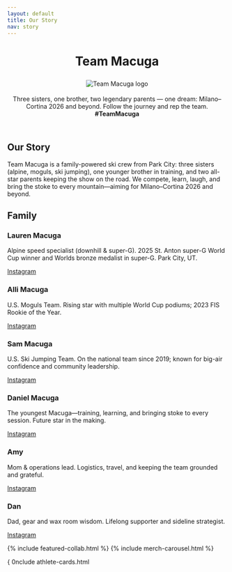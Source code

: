 ```yaml
---
layout: default
title: Our Story
nav: story
---
```


<header class="hero" id="hero">
  <h1 class="sr-only">Team Macuga</h1>
  <picture>
    <source srcset="{{ '/assets/img/logo-full-white.png' | relative_url }}" media="(prefers-color-scheme: dark)">
    <source srcset="{{ '/assets/img/logo-full-black.png' | relative_url }}" media="(prefers-color-scheme: light)">
    <img src="{{ '/assets/img/logo-full-color.png' | relative_url }}" alt="Team Macuga logo" style="max-width:320px;margin:8px 0 4px;">
  </picture>
  <p>Three sisters, one brother, two legendary parents — one dream: Milano–Cortina 2026 and beyond. Follow the journey and rep the team. <strong>#TeamMacuga</strong></p>
</header>

<section id="story">
  <h2 class="section-title">Our Story</h2>
  <p>Team Macuga is a family-powered ski crew from Park City: three sisters (alpine, moguls, ski jumping), one younger brother in training, and two all-star parents keeping the show on the road. We compete, learn, laugh, and bring the stoke to every mountain—aiming for Milano–Cortina 2026 and beyond.</p>
</section>


<section>
  <h2 class="section-title">Family</h2>
  <div class="grid">
    <article class="card"><h3>Lauren Macuga</h3><p>Alpine speed specialist (downhill & super-G). 2025 St. Anton super-G World Cup winner and Worlds bronze medalist in super-G. Park City, UT.</p><p><a class="pill" href="https://instagram.com/lauren_macuga" target="_blank">Instagram</a></p></article>
    <article class="card"><h3>Alli Macuga</h3><p>U.S. Moguls Team. Rising star with multiple World Cup podiums; 2023 FIS Rookie of the Year.</p><p><a class="pill" href="https://instagram.com/alli_macuga" target="_blank">Instagram</a></p></article>
    <article class="card"><h3>Sam Macuga</h3><p>U.S. Ski Jumping Team. On the national team since 2019; known for big-air confidence and community leadership.</p><p><a class="pill" href="https://instagram.com/sammacuga" target="_blank">Instagram</a></p></article>
    <article class="card"><h3>Daniel Macuga</h3><p>The youngest Macuga—training, learning, and bringing stoke to every session. Future star in the making.</p><p><a class="pill" href="https://instagram.com/daniel_macugas" target="_blank">Instagram</a></p></article>
    <article class="card"><h3>Amy</h3><p>Mom & operations lead. Logistics, travel, and keeping the team grounded and grateful.</p><p><a class="pill" href="https://instagram.com/amy.macuga" target="_blank">Instagram</a></p></article>
    <article class="card"><h3>Dan</h3><p>Dad, gear and wax room wisdom. Lifelong supporter and sideline strategist.</p><p><a class="pill" href="https://instagram.com/dan.macuga" target="_blank">Instagram</a></p></article>
  </div>
</section>

{% include featured-collab.html %}
{% include merch-carousel.html %}

{ 0nclude athlete-cards.html 
